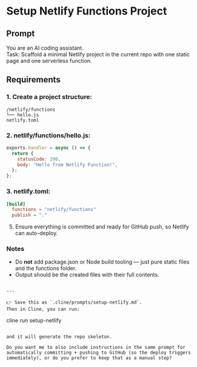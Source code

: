 # Setup Netlify Functions Project

## Prompt
You are an AI coding assistant.  
Task: Scaffold a minimal Netlify project in the current repo with one static page and one serverless function.

## Requirements
### 1. Create a project structure:
```
/netlify/functions
└── hello.js
netlify.toml

````
### 2. **netlify/functions/hello.js**:  
```js
exports.handler = async () => {
  return {
    statusCode: 200,
    body: "Hello from Netlify Function!",
  };
};
````
### 3. **netlify.toml**:

   ```toml
   [build]
     functions = "netlify/functions"
     publish = "."
   ```

5. Ensure everything is committed and ready for GitHub push, so Netlify can auto-deploy.

### Notes

* Do **not** add package.json or Node build tooling — just pure static files and the functions folder.
* Output should be the created files with their full contents.

```

---

👉 Save this as `.cline/prompts/setup-netlify.md`.  
Then in Cline, you can run:

```

cline run setup-netlify

```

and it will generate the repo skeleton.  

Do you want me to also include instructions in the same prompt for automatically committing + pushing to GitHub (so the deploy triggers immediately), or do you prefer to keep that as a manual step?
```
